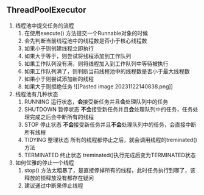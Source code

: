 ## ThreadPoolExecutor
1. 线程池中提交任务的流程
	1. 在使用execute() 方法提交一个Runnable对象的时候
	2. 会先判断当前线程池中的线程数是否小于核心线程数
	3. 如果小于则创建线程立即执行
	4. 如果大于等于，则尝试将线程添加到工作队列
	5. 如果工作队列没有满，则将线程加入到工作队列中等待被执行
	6. 如果工作队列满了，则判断当前线程池中的线程数是否小于最大线程数
	7. 如果小于则尝试添加新的线程
	8. 如果大于则拒绝任务
![[Pasted image 20231122140838.png]]
2. 线程池有几种状态
	1. RUNNING 运行状态，**会**接受新任务并且**会**处理队列中的任务
	2. SHUTDOWN 暂停状态 **不会**接受新任务并且**会**处理队列中的任务，任务处理完成之后会中断所有的线程
	3. STOP 停止状态 **不会**接受新任务并且**不会**处理队列中的任务，会直接中断所有线程
	4. TIDYING 整理状态  所有的线程都停止之后，就会调用线程的treminated()方法
	5. TERMINATED 终止状态 treminated()执行完成后变为TERMINATED状态
3. 如何优雅的停止一个线程
	1. stop() 方法太粗暴了，是直接停掉所有的线程，此时任务执行到哪了，该释放的锁释放没有都存在疑问
	2. 建议通过中断来停止线程
